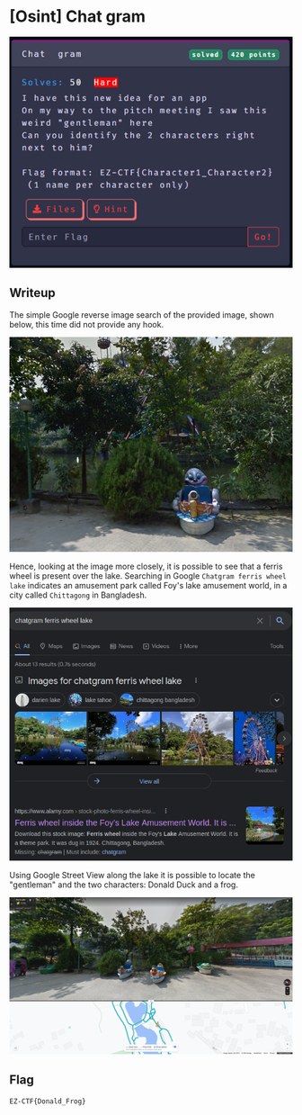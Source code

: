 # [Osint] Chat  gram

<p align="center"><img src="https://github.com/greedpanda/ez-ctf-2022/blob/main/assets/challenge-cards/Chat-gram.jpg"/></p>

## Writeup

The simple Google reverse image search of the provided image, shown below, this time did not provide any hook.

<p align="center"><img src="https://github.com/greedpanda/ez-ctf-2022/blob/main/assets/chat-gram.jpg"/></p>

Hence, looking at the image more closely, it is possible to see that a ferris wheel is present over the lake. Searching in Google `Chatgram ferris wheel lake` indicates an amusement park called Foy's lake amusement world, in a city called `Chittagong` in Bangladesh.

<p align="center"><img src="https://github.com/greedpanda/ez-ctf-2022/blob/main/assets/chatgram0.png"/></p>

Using Google Street View along the lake it is possible to locate the "gentleman" and the two characters: Donald Duck and a frog.

<p align="center"><img src="https://github.com/greedpanda/ez-ctf-2022/blob/main/assets/chatgram-flag.png"/></p>

## Flag

    EZ-CTF{Donald_Frog}
    